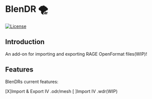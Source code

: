 # BlenDR 🌪️

[![License](https://img.shields.io/badge/license-GPLv3-blue.svg)](LICENSE)

## Introduction

An add-on for importing and exporting RAGE OpenFormat files(WIP)! 


## Features
BlenDRs current features:

[X]Import & Export IV .odr/mesh
[ ]Import IV .wdr(WIP)

